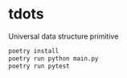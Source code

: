 # tdots
Universal data structure primitive

```sh
poetry install
poetry run python main.py
poetry run pytest
```
